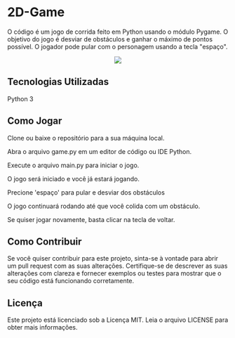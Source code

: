 # 2D-Game

O código é um jogo de corrida feito em Python usando o módulo Pygame. O objetivo do jogo é desviar de obstáculos e ganhar o máximo de pontos possível. O jogador pode pular com o personagem usando a tecla "espaço".

<div align="center">
<img src="https://user-images.githubusercontent.com/114008085/231176559-41d75e02-0ec1-4795-9d9d-79d3a8b20deb.png" />
</div>


## Tecnologias Utilizadas
Python 3
## Como Jogar
Clone ou baixe o repositório para a sua máquina local.

Abra o arquivo game.py em um editor de código ou IDE Python.

Execute o arquivo main.py para iniciar o jogo.

O jogo será iniciado e você já estará jogando.

Precione 'espaço' para pular e desviar dos obstáculos

O jogo continuará rodando até que você colida com um obstáculo.

Se quiser jogar novamente, basta clicar na tecla de voltar.
## Como Contribuir
Se você quiser contribuir para este projeto, sinta-se à vontade para abrir um pull request com as suas alterações. Certifique-se de descrever as suas alterações com clareza e fornecer exemplos ou testes para mostrar que o seu código está funcionando corretamente.

## Licença
Este projeto está licenciado sob a Licença MIT. Leia o arquivo LICENSE para obter mais informações.
